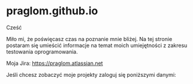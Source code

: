 # praglom.github.io

Cześć

Miło mi, że poświęcasz czas na poznanie mnie bliżej. Na tej stronie postaram się umieścić informacje na temat moich umiejętności z zakresu testowania oprogramowania.

Moja Jira:
https://praglom.atlassian.net

Jeśli chcesz zobaczyć moje projekty zaloguj się poniższymi danymi:
